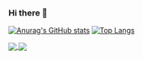 ### Hi there 👋

<!--
**frankwuzp/frankwuzp** is a ✨ _special_ ✨ repository because its `README.md` (this file) appears on your GitHub profile.

Here are some ideas to get you started:

- 🔭 I’m currently working on ...
- 🌱 I’m currently learning ...
- 👯 I’m looking to collaborate on ...
- 🤔 I’m looking for help with ...
- 💬 Ask me about ...
- 📫 How to reach me: ...
- 😄 Pronouns: ...
- ⚡ Fun fact: ...
-->

[![Anurag's GitHub stats](https://github-readme-stats-frankwuzp.vercel.app/api?username=frankwuzp&show_icons=true&show_owner=true)](https://github.com/frankwuzp/github-readme-stats)
[![Top Langs](https://github-readme-stats.vercel.app/api/top-langs/?username=frankwuzp&layout=compact)](https://github.com/frankwuzp/github-readme-stats)

<a href="https://github.com/frankwuzp/github-readme-stats">
  <img align="center" src="https://github-readme-stats-frankwuzp.vercel.app/api?username=frankwuzp&show_icons=true&show_owner=true&count_private=true&include_all_commits=true" />
</a>
<a href="https://github.com/frankwuzp/">
  <img align="center" src="https://github-readme-stats-frankwuzp.vercel.app/api/top-langs/?username=frankwuzp&card_width=default" />
</a>
